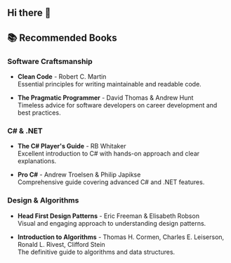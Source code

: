 ## Hi there 👋

## 📚 Recommended Books

### Software Craftsmanship
- **Clean Code** - Robert C. Martin  
  Essential principles for writing maintainable and readable code.

- **The Pragmatic Programmer** - David Thomas & Andrew Hunt  
  Timeless advice for software developers on career development and best practices.

### C# & .NET
- **The C# Player's Guide** - RB Whitaker  
  Excellent introduction to C# with hands-on approach and clear explanations.

- **Pro C#** - Andrew Troelsen & Philip Japikse  
  Comprehensive guide covering advanced C# and .NET features.

### Design & Algorithms
- **Head First Design Patterns** - Eric Freeman & Elisabeth Robson  
  Visual and engaging approach to understanding design patterns.

- **Introduction to Algorithms** - Thomas H. Cormen, Charles E. Leiserson, Ronald L. Rivest, Clifford Stein  
  The definitive guide to algorithms and data structures.
